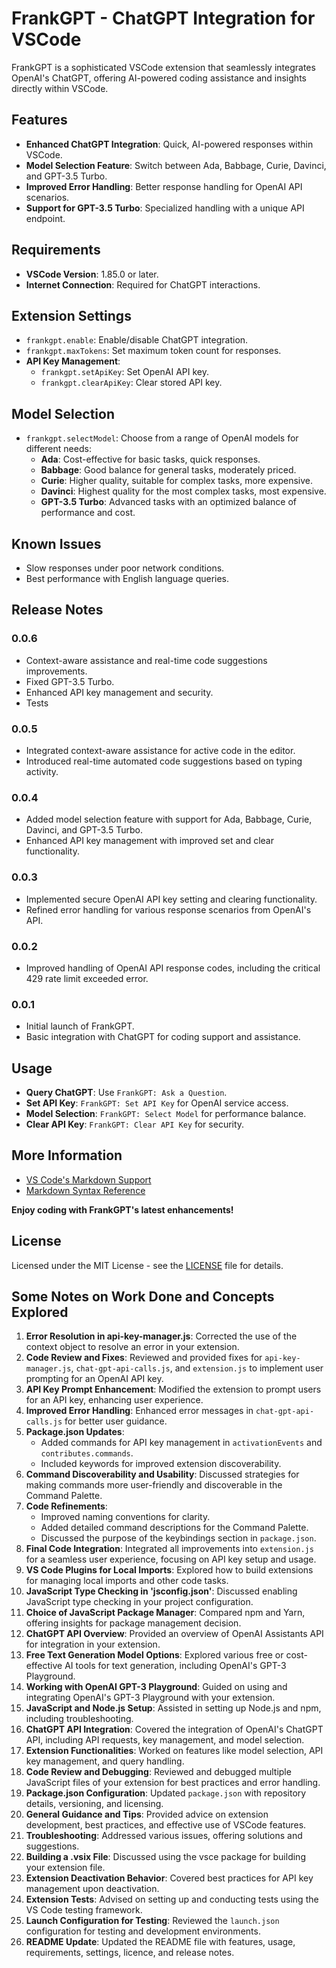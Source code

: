 # FrankGPT - ChatGPT Integration for VSCode

FrankGPT is a sophisticated VSCode extension that seamlessly integrates OpenAI's ChatGPT, offering AI-powered coding assistance and insights directly within VSCode.

## Features

- **Enhanced ChatGPT Integration**: Quick, AI-powered responses within VSCode.
- **Model Selection Feature**: Switch between Ada, Babbage, Curie, Davinci, and GPT-3.5 Turbo.
- **Improved Error Handling**: Better response handling for OpenAI API scenarios.
- **Support for GPT-3.5 Turbo**: Specialized handling with a unique API endpoint.

## Requirements

- **VSCode Version**: 1.85.0 or later.
- **Internet Connection**: Required for ChatGPT interactions.

## Extension Settings

- `frankgpt.enable`: Enable/disable ChatGPT integration.
- `frankgpt.maxTokens`: Set maximum token count for responses.
- **API Key Management**:
  - `frankgpt.setApiKey`: Set OpenAI API key.
  - `frankgpt.clearApiKey`: Clear stored API key.

## Model Selection
- `frankgpt.selectModel`: Choose from a range of OpenAI models for different needs:
  - **Ada**: Cost-effective for basic tasks, quick responses.
  - **Babbage**: Good balance for general tasks, moderately priced.
  - **Curie**: Higher quality, suitable for complex tasks, more expensive.
  - **Davinci**: Highest quality for the most complex tasks, most expensive.
  - **GPT-3.5 Turbo**: Advanced tasks with an optimized balance of performance and cost.

## Known Issues

- Slow responses under poor network conditions.
- Best performance with English language queries.

## Release Notes

### 0.0.6
- Context-aware assistance and real-time code suggestions improvements.
- Fixed GPT-3.5 Turbo.
- Enhanced API key management and security.
- Tests

### 0.0.5
- Integrated context-aware assistance for active code in the editor.
- Introduced real-time automated code suggestions based on typing activity.

### 0.0.4
- Added model selection feature with support for Ada, Babbage, Curie, Davinci, and GPT-3.5 Turbo.
- Enhanced API key management with improved set and clear functionality.

### 0.0.3
- Implemented secure OpenAI API key setting and clearing functionality.
- Refined error handling for various response scenarios from OpenAI's API.

### 0.0.2
- Improved handling of OpenAI API response codes, including the critical 429 rate limit exceeded error.

### 0.0.1
- Initial launch of FrankGPT.
- Basic integration with ChatGPT for coding support and assistance.

## Usage

- **Query ChatGPT**: Use `FrankGPT: Ask a Question`.
- **Set API Key**: `FrankGPT: Set API Key` for OpenAI service access.
- **Model Selection**: `FrankGPT: Select Model` for performance balance.
- **Clear API Key**: `FrankGPT: Clear API Key` for security.

## More Information

- [VS Code's Markdown Support](http://code.visualstudio.com/docs/languages/markdown)
- [Markdown Syntax Reference](https://help.github.com/articles/markdown-basics/)

**Enjoy coding with FrankGPT's latest enhancements!**

## License

Licensed under the MIT License - see the [LICENSE](LICENSE) file for details.

## Some Notes on Work Done and Concepts Explored

1. **Error Resolution in api-key-manager.js**: Corrected the use of the context object to resolve an error in your extension.
2. **Code Review and Fixes**: Reviewed and provided fixes for `api-key-manager.js`, `chat-gpt-api-calls.js`, and `extension.js` to implement user prompting for an OpenAI API key.
3. **API Key Prompt Enhancement**: Modified the extension to prompt users for an API key, enhancing user experience.
4. **Improved Error Handling**: Enhanced error messages in `chat-gpt-api-calls.js` for better user guidance.
5. **Package.json Updates**:
    - Added commands for API key management in `activationEvents` and `contributes.commands`.
    - Included keywords for improved extension discoverability.
6. **Command Discoverability and Usability**: Discussed strategies for making commands more user-friendly and discoverable in the Command Palette.
7. **Code Refinements**:
    - Improved naming conventions for clarity.
    - Added detailed command descriptions for the Command Palette.
    - Discussed the purpose of the keybindings section in `package.json`.
8. **Final Code Integration**: Integrated all improvements into `extension.js` for a seamless user experience, focusing on API key setup and usage.
9. **VS Code Plugins for Local Imports**: Explored how to build extensions for managing local imports and other code tasks.
10. **JavaScript Type Checking in 'jsconfig.json'**: Discussed enabling JavaScript type checking in your project configuration.
11. **Choice of JavaScript Package Manager**: Compared npm and Yarn, offering insights for package management decision.
12. **ChatGPT API Overview**: Provided an overview of OpenAI Assistants API for integration in your extension.
13. **Free Text Generation Model Options**: Explored various free or cost-effective AI tools for text generation, including OpenAI's GPT-3 Playground.
14. **Working with OpenAI GPT-3 Playground**: Guided on using and integrating OpenAI's GPT-3 Playground with your extension.
15. **JavaScript and Node.js Setup**: Assisted in setting up Node.js and npm, including troubleshooting.
16. **ChatGPT API Integration**: Covered the integration of OpenAI's ChatGPT API, including API requests, key management, and model selection.
17. **Extension Functionalities**: Worked on features like model selection, API key management, and query handling.
18. **Code Review and Debugging**: Reviewed and debugged multiple JavaScript files of your extension for best practices and error handling.
19. **Package.json Configuration**: Updated `package.json` with repository details, versioning, and licensing.
20. **General Guidance and Tips**: Provided advice on extension development, best practices, and effective use of VSCode features.
21. **Troubleshooting**: Addressed various issues, offering solutions and suggestions.
22. **Building a .vsix File**: Discussed using the vsce package for building your extension file.
23. **Extension Deactivation Behavior**: Covered best practices for API key management upon deactivation.
24. **Extension Tests**: Advised on setting up and conducting tests using the VS Code testing framework.
25. **Launch Configuration for Testing**: Reviewed the `launch.json` configuration for testing and development environments.
26. **README Update**: Updated the README file with features, usage, requirements, settings, licence, and release notes.
